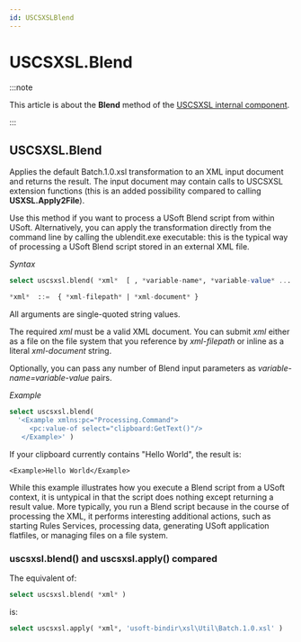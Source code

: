 ```yaml
---
id: USCSXSLBlend
---
```


# USCSXSL.Blend




:::note

This article is about the **Blend** method of the [USCSXSL internal component](/docs/Extensions/USCSXSL_internal_component).

:::

## **USCSXSL.Blend**

Applies the default Batch.1.0.xsl transformation to an XML input document and returns the result.
The input document may contain calls to USCSXSL extension functions (this is an added possibility compared to calling **USXSL.Apply2File**).

Use this method if you want to process a USoft Blend script from within USoft. Alternatively, you can apply the transformation directly from the command line by calling the ublendit.exe executable: this is the typical way of processing a USoft Blend script stored in an external XML file.

*Syntax*

```sql
select uscsxsl.blend( *xml*  [ , *variable-name*, *variable-value* ... ] )

*xml*  ::=  { *xml-filepath* | *xml-document* }
```

All arguments are single-quoted string values.

The required *xml* must be a valid XML document. You can submit *xml* either as a file on the file system that you reference by *xml-filepath* or inline as a literal *xml-document* string.

Optionally, you can pass any number of Blend input parameters as *variable-name=variable-value* pairs.

*Example*

```sql
select uscsxsl.blend(
  '<Example xmlns:pc="Processing.Command">
     <pc:value-of select="clipboard:GetText()"/>
   </Example>' )
```

If your clipboard currently contains "Hello World", the result is:

```language-xml
<Example>Hello World</Example>
```

While this example illustrates how you execute a Blend script from a USoft context, it is untypical in that the script does nothing except returning a result value. More typically, you run a Blend script because in the course of processing the XML, it performs interesting additional actions, such as starting Rules Services, processing data, generating USoft application flatfiles, or managing files on a file system.

### uscsxsl.blend() and uscsxsl.apply() compared

The equivalent of:

```sql
select uscsxsl.blend( *xml* )
```

is:

```sql
select uscsxsl.apply( *xml*, 'usoft-bindir\xsl\Util\Batch.1.0.xsl' )
```